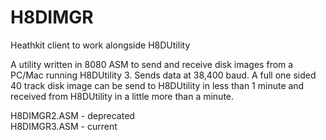 # H8DIMGR
Heathkit client to work alongside H8DUtility

A utility written in 8080 ASM to send and receive disk images from a PC/Mac running H8DUtility 3. Sends data at 38,400 baud. A full one sided 40 track disk image can be send to H8DUtility in less than 1 minute and received from H8DUtility in a little more than a minute.

H8DIMGR2.ASM - deprecated<br>
H8DIMGR3.ASM - current
